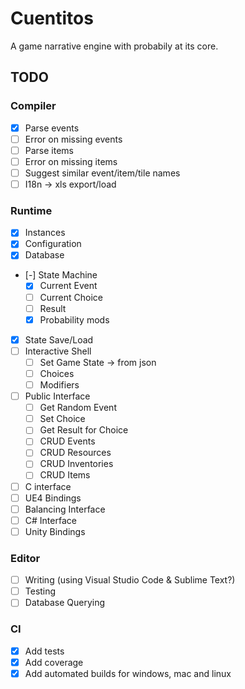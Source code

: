 # Cuentitos
A game narrative engine with probabily at its core.

## TODO
### Compiler
  - [x] Parse events
  - [ ] Error on missing events
  - [ ] Parse items
  - [ ] Error on missing items
  - [ ] Suggest similar event/item/tile names
  - [ ] I18n -> xls export/load

### Runtime
  - [x] Instances
  - [x] Configuration
  - [x] Database
  - [-] State Machine
    - [x] Current Event
    - [ ] Current Choice
    - [ ] Result
    - [x] Probability mods
  - [x] State Save/Load
  - [ ] Interactive Shell
    - [ ] Set Game State -> from json
    - [ ] Choices
    - [ ] Modifiers
  - [ ] Public Interface
    - [ ] Get Random Event
    - [ ] Set Choice
    - [ ] Get Result for Choice
    - [ ] CRUD Events
    - [ ] CRUD Resources
    - [ ] CRUD Inventories
    - [ ] CRUD Items
  - [ ] C interface
  - [ ] UE4 Bindings
  - [ ] Balancing Interface
  - [ ] C# Interface
  - [ ] Unity Bindings

### Editor
  - [ ] Writing (using Visual Studio Code & Sublime Text?)
  - [ ] Testing
  - [ ] Database Querying

### CI
  - [x] Add tests
  - [x] Add coverage
  - [x] Add automated builds for windows, mac and linux
